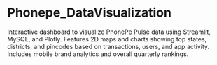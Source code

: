 # Phonepe_DataVisualization
Interactive dashboard to visualize PhonePe Pulse data using Streamlit, MySQL, and Plotly. Features 2D maps and charts showing top states, districts, and pincodes based on transactions, users, and app activity. Includes mobile brand analytics and overall quarterly rankings.
